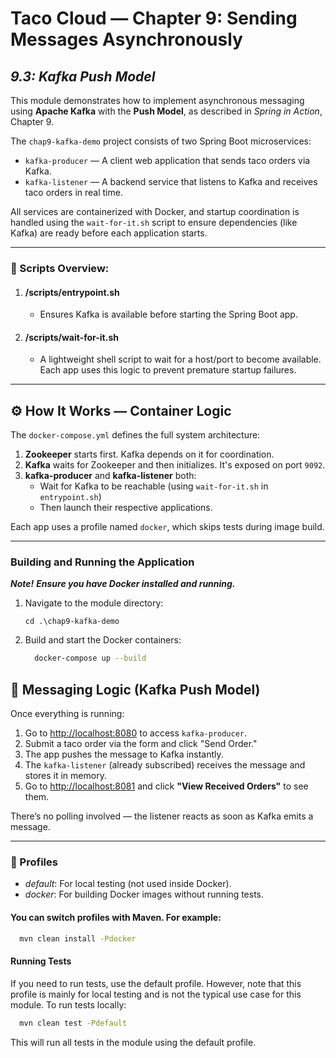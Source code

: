 # Taco Cloud — Chapter 9: Sending Messages Asynchronously
## *9.3: Kafka Push Model*

This module demonstrates how to implement asynchronous messaging using **Apache Kafka** with the **Push Model**, 
as described in *Spring in Action*, Chapter 9.

The `chap9-kafka-demo` project consists of two Spring Boot microservices:

- `kafka-producer` — A client web application that sends taco orders via Kafka.
- `kafka-listener` — A backend service that listens to Kafka and receives taco orders in real time.

All services are containerized with Docker, and startup coordination is handled using the `wait-for-it.sh` 
script to ensure dependencies (like Kafka) are ready before each application starts.

---
### 🧾 Scripts Overview:
1. #### /scripts/entrypoint.sh 
   *  Ensures Kafka is available before starting the Spring Boot app.
2. #### /scripts/wait-for-it.sh
   * A lightweight shell script to wait for a host/port to become available.  
      Each app uses this logic to prevent premature startup failures.

---
## ⚙️ How It Works — Container Logic

The `docker-compose.yml` defines the full system architecture:

1. **Zookeeper** starts first. Kafka depends on it for coordination.
2. **Kafka** waits for Zookeeper and then initializes. It's exposed on port `9092`.
3. **kafka-producer** and **kafka-listener** both:
    - Wait for Kafka to be reachable (using `wait-for-it.sh` in `entrypoint.sh`)
    - Then launch their respective applications.

Each app uses a profile named `docker`, which skips tests during image build.

---
### Building and Running the Application
***Note!***
***Ensure you have Docker installed and running.***

1. Navigate to the module directory:
    ```
    cd .\chap9-kafka-demo
    ```
2. Build and start the Docker containers:
    ```bash
      docker-compose up --build
    ```

## 🧪 Messaging Logic (Kafka Push Model)

Once everything is running:

1. Go to [http://localhost:8080](http://localhost:8080) to access `kafka-producer`.
2. Submit a taco order via the form and click "Send Order."
3. The app pushes the message to Kafka instantly.
4. The `kafka-listener` (already subscribed) receives the message and stores it in memory.
5. Go to [http://localhost:8081](http://localhost:8081) and click **"View Received Orders"** to see them.

There’s no polling involved — the listener reacts as soon as Kafka emits a message. 

---

### 🧰 Profiles
* *default*: For local testing (not used inside Docker).
* *docker*: For building Docker images without running tests.

#### You can switch profiles with Maven. For example:
```bash
  mvn clean install -Pdocker
```

#### Running Tests
If you need to run tests, use the default profile.
However, note that this profile is mainly for local testing and is not the typical use case for this module.
To run tests locally:
```bash
  mvn clean test -Pdefault
```
This will run all tests in the module using the default profile.

